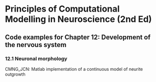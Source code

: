 # Principles of Computational Modelling in Neuroscience (2nd Ed)

## Code examples for Chapter 12: Development of the nervous system

### 12.1 Neuronal morphology

CMNG_JCN: Matlab implementation of a continuous model of neurite outgrowth